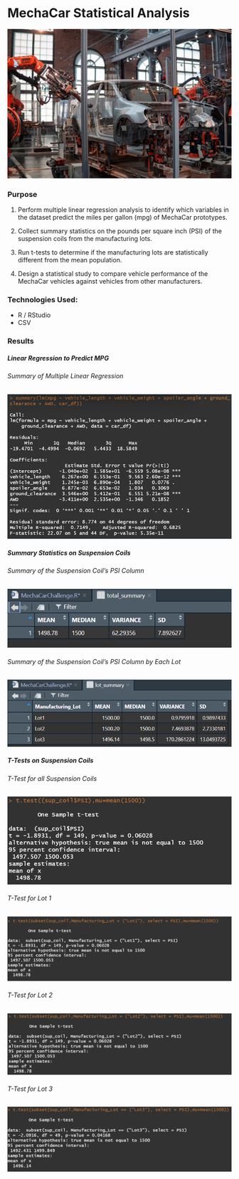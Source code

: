 # MechaCar Statistical Analysis
![car factory](/Resources/car_factory.jpg)

### Purpose 
1. Perform multiple linear regression analysis to identify which variables in the dataset predict the miles per gallon (mpg) of MechaCar prototypes.

2. Collect summary statistics on the pounds per square inch (PSI) of the suspension coils from the manufacturing lots.

3. Run t-tests to determine if the manufacturing lots are statistically different from the mean population.

4. Design a statistical study to compare vehicle performance of the MechaCar vehicles against vehicles from other manufacturers. 
### Technologies Used:
- R / RStudio
- CSV
### Results

##### Linear Regression to Predict MPG

###### Summary of Multiple Linear Regression 
![](/Resources/Linear%20Regression%20to%20Predict%20MPG.png)

##### Summary Statistics on Suspension Coils

###### Summary of the Suspension Coil’s PSI Column
![](/Resources/total_summary.png)

###### Summary of the Suspension Coil’s PSI Column by Each Lot
![](/Resources/lot_summary.png)

##### T-Tests on Suspension Coils

###### T-Test for all Suspension Coils
![](/Resources/t_test.png)
###### T-Test for Lot 1
![](/Resources/t_test_lot1.png)
###### T-Test for Lot 2
![](/Resources/t_test_lot2.png)
###### T-Test for Lot 3
![](/Resources/t_test_lot3.png)


